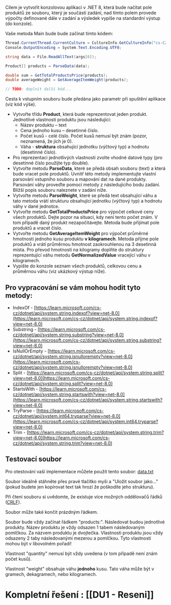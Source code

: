 Cílem je vytvořit konzolovou aplikaci v .NET 8, která bude načítat pole produktů ze souboru, který je součástí zadání, nad tímto polem provede výpočty definované dále v zadání a výsledek vypíše na standardní výstup (do konzole).

Vaše metoda Main bude bude začínat tímto kódem:

```csharp
Thread.CurrentThread.CurrentCulture = CultureInfo.GetCultureInfo("cs-CZ");
Console.OutputEncoding = System.Text.Encoding.UTF8;

string data = File.ReadAllText(args[0]);

Product[] products = ParseData(data);

double sum = GetTotalProductsPrice(products);
double averageWeight = GetAverageItemWeight(products);

// TODO: doplnit další kód...
```

Cesta k vstupním souboru bude předána jako parametr při spuštění aplikace (viz kód výše).

- Vytvořte třídu **Product**, která bude reprezentovat jeden produkt. Jednotlivé vlastnosti produktu jsou následující:
    - Název produktu – text
    - Cena jednoho kusu – desetinné číslo.
    - Počet kusů - celé číslo. Počet kusů nemusí být znám (pozor, neznamená, že jich je 0).
    - Váha - **struktura** obsahující jednotku (výčtový typ) a hodnotu (desetinné číslo).
- Pro reprezentaci jednotlivých vlastnosti zvolte vhodné datové typy (pro desetinné číslo použijte typ double).
- Vytvořte metodu **ParseData**, které se předá obsah souboru (text) a která bude vracet pole produktů. Uvnitř této metody implementujte vlastní parsování vstupního souboru a mapování dat na dané produkty. Parsování váhy proveďte pomocí metody z následujícího bodu zadání. Bližší popis souboru naleznete v zadání níže.
- Vytvořte metodu **ParseWeight**, které se předá text obsahující váhu a tato metoda vrátí strukturu obsahující jednotku (výčtový typ) a hodnotu váhy v dané jednotce.
- Vytvořte metodu **GetTotalProductsPrice** pro výpočet celkové ceny všech produktů. Dejte pozor na situaci, kdy není tento počet znám. V tom případě daný produkt nezapočítávejte. Metoda bude přijímat pole produktů a vracet číslo.
- Vytvořte metodu **GetAverageItemWeight** pro výpočet průměrné hmotnosti jednoho kusu produktu **v kilogramech**. Metoda příjme pole produktů a vrátí průměrnou hmotnost zaokrouhlenou na 3 desetinná místa. Pro převod hmotnosti na kilogramy doplňte do struktury reprezentující váhu metodu **GetNormalizedValue** vracející váhu v kilogramech.
- Vypište do konzole seznam všech produktů, celkovou cenu a průměrnou váhu (viz ukázkový výstup níže).

## Pro vypracování se vám mohou hodit tyto metody:

- IndexOf - [https://learn.microsoft.com/cs-cz/dotnet/api/system.string.indexof?view=net-8.0](https://learn.microsoft.com/cs-cz/dotnet/api/system.string.indexof?view=net-8.0)
- Substring - [https://learn.microsoft.com/cs-cz/dotnet/api/system.string.substring?view=net-8.0](https://learn.microsoft.com/cs-cz/dotnet/api/system.string.substring?view=net-8.0)
- IsNullOrEmpty - [https://learn.microsoft.com/cs-cz/dotnet/api/system.string.isnullorempty?view=net-8.0](https://learn.microsoft.com/cs-cz/dotnet/api/system.string.isnullorempty?view=net-8.0)
- Split - [https://learn.microsoft.com/cs-cz/dotnet/api/system.string.split?view=net-8.0](https://learn.microsoft.com/cs-cz/dotnet/api/system.string.split?view=net-8.0)
- StartsWith - [https://learn.microsoft.com/cs-cz/dotnet/api/system.string.startswith?view=net-8.0](https://learn.microsoft.com/cs-cz/dotnet/api/system.string.startswith?view=net-8.0)
- TryParse - [https://learn.microsoft.com/cs-cz/dotnet/api/system.int64.tryparse?view=net-8.0](https://learn.microsoft.com/cs-cz/dotnet/api/system.int64.tryparse?view=net-8.0)
- Trim - [https://learn.microsoft.com/cs-cz/dotnet/api/system.string.trim?view=net-8.0](https://learn.microsoft.com/cs-cz/dotnet/api/system.string.trim?view=net-8.0)

## Testovací soubor

Pro otestování vaší implementace můžete použít tento soubor: [data.txt](https://kelvin.cs.vsb.cz/task/CSI/2024W/JAW254/DU1/asset/data.txt)

Soubor ideálně stáhněte přes pravé tlačítko myši a "Uložit soubor jako..." (pokud budete jen kopírovat text tak hrozí že poškodíte jeho strukturu).

Při čtení souboru si uvědomte, že existuje více možných oddělovačů řádků ([CRLF](https://developer.mozilla.org/en-US/docs/Glossary/CRLF)).

Soubor může také končit prázdným řádkem.

Soubor bude vždy začínat řádkem "products:". Následovat budou jednotlivé produkty. Název produktu je vždy odsazen 1 tabem následovaným pomlčkou. Za názvem produktu je dvojtečka. Vlastnosti produktu jsou vždy odsazeny 2 taby následovanými mezerou a pomlčkou. Tyto vlastnosti mohou být v libovolném pořadí!

Vlastnost "quantity" nemusí být vždy uvedena (v tom případě není znám počet kusů).

Vlastnost "weight" obsahuje váhu **jednoho** kusu. Tato váha může být v gramech, dekagramech, nebo kilogramech.
# Kompletní řešení : [[DU1 - Reseni]]
